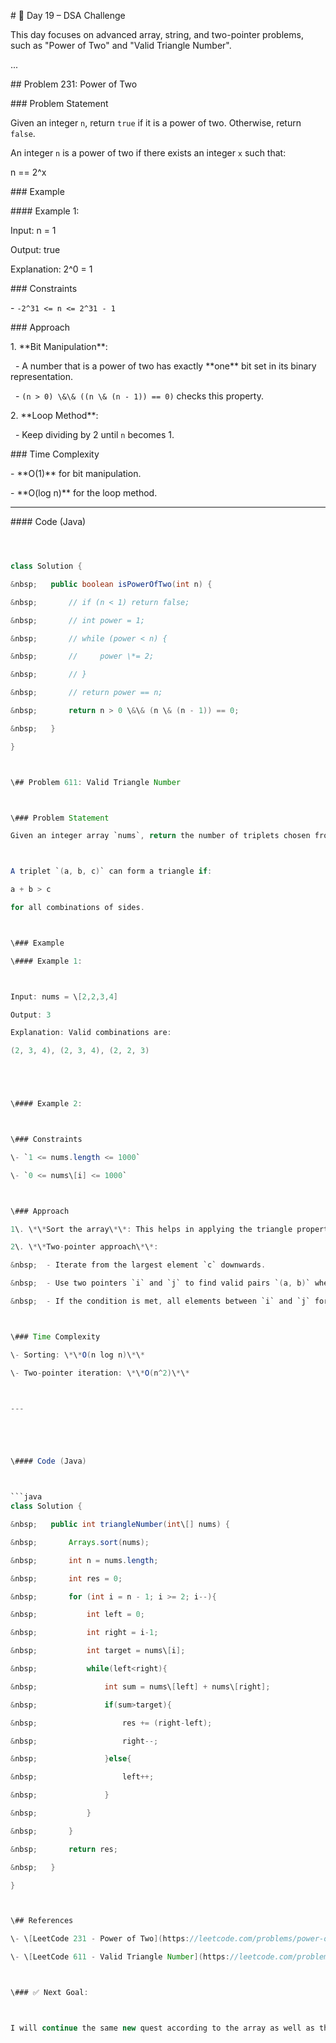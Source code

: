\# 🚀 Day 19 – DSA Challenge 



This day focuses on advanced array, string, and two-pointer problems, such as "Power of Two" and "Valid Triangle Number".



...



\## Problem 231: Power of Two



\### Problem Statement

Given an integer `n`, return `true` if it is a power of two. Otherwise, return `false`.



An integer `n` is a power of two if there exists an integer `x` such that:



n == 2^x



\### Example

\#### Example 1:

Input: n = 1

Output: true

Explanation: 2^0 = 1





\### Constraints

\- `-2^31 <= n <= 2^31 - 1`



\### Approach

1\. \*\*Bit Manipulation\*\*:  

&nbsp;  - A number that is a power of two has exactly \*\*one\*\* bit set in its binary representation.

&nbsp;  - `(n > 0) \&\& ((n \& (n - 1)) == 0)` checks this property.



2\. \*\*Loop Method\*\*:  

&nbsp;  - Keep dividing by 2 until `n` becomes 1.



\### Time Complexity

\- \*\*O(1)\*\* for bit manipulation.

\- \*\*O(log n)\*\* for the loop method.



---



\#### Code (Java)



```java



class Solution {

&nbsp;   public boolean isPowerOfTwo(int n) {

&nbsp;       // if (n < 1) return false;   

&nbsp;       // int power = 1;

&nbsp;       // while (power < n) {

&nbsp;       //     power \*= 2;

&nbsp;       // }

&nbsp;       // return power == n;

&nbsp;       return n > 0 \&\& (n \& (n - 1)) == 0;

&nbsp;   }

}



\## Problem 611: Valid Triangle Number



\### Problem Statement

Given an integer array `nums`, return the number of triplets chosen from the array that can make triangles if we take them as side lengths of a triangle.



A triplet `(a, b, c)` can form a triangle if:

a + b > c

for all combinations of sides.



\### Example

\#### Example 1:



Input: nums = \[2,2,3,4]

Output: 3

Explanation: Valid combinations are:

(2, 3, 4), (2, 3, 4), (2, 2, 3)





\#### Example 2:



\### Constraints

\- `1 <= nums.length <= 1000`

\- `0 <= nums\[i] <= 1000`



\### Approach

1\. \*\*Sort the array\*\*: This helps in applying the triangle property efficiently.

2\. \*\*Two-pointer approach\*\*:

&nbsp;  - Iterate from the largest element `c` downwards.

&nbsp;  - Use two pointers `i` and `j` to find valid pairs `(a, b)` where `a + b > c`.

&nbsp;  - If the condition is met, all elements between `i` and `j` form valid triangles with `c`.



\### Time Complexity

\- Sorting: \*\*O(n log n)\*\*

\- Two-pointer iteration: \*\*O(n^2)\*\*



---





\#### Code (Java)



```java
class Solution {

&nbsp;   public int triangleNumber(int\[] nums) {

&nbsp;       Arrays.sort(nums);

&nbsp;       int n = nums.length;

&nbsp;       int res = 0;

&nbsp;       for (int i = n - 1; i >= 2; i--){

&nbsp;           int left = 0;

&nbsp;           int right = i-1;

&nbsp;           int target = nums\[i];

&nbsp;           while(left<right){

&nbsp;               int sum = nums\[left] + nums\[right];

&nbsp;               if(sum>target){

&nbsp;                   res += (right-left);

&nbsp;                   right--;

&nbsp;               }else{

&nbsp;                   left++;

&nbsp;               }

&nbsp;           }

&nbsp;       }

&nbsp;       return res;

&nbsp;   }

}



\## References

\- \[LeetCode 231 - Power of Two](https://leetcode.com/problems/power-of-two/?envType=daily-question\&envId=2025-08-09)

\- \[LeetCode 611 - Valid Triangle Number](https://leetcode.com/problems/valid-triangle-number/description/)



\### ✅ Next Goal:



I will continue the same new quest according to the array as well as the string

